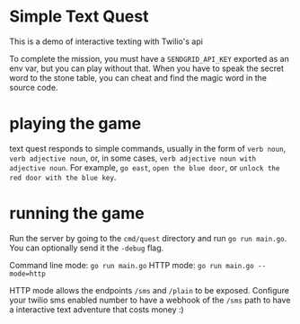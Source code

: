 # Simple Text Quest

This is a demo of interactive texting with Twilio's api

To complete the mission, you must have a `SENDGRID_API_KEY` exported as an env var, but you can play without that. When you have to speak the secret word to the stone table, you can cheat and find the magic word in the source code.

# playing the game

text quest responds to simple commands, usually in the form of `verb noun`, `verb adjective noun`, or, in some cases, `verb adjective noun with adjective noun`. For example, `go east`, `open the blue door`, or `unlock the red door with the blue key`.

# running the game
Run the server by going to the `cmd/quest` directory and run `go run main.go`. You can optionally send it the `-debug` flag.

Command line mode: `go run main.go`
HTTP mode: `go run main.go --mode=http`

HTTP mode allows the endpoints `/sms` and `/plain` to be exposed. Configure your twilio sms enabled number to have a webhook of the `/sms` path to have a interactive text adventure that costs money :)